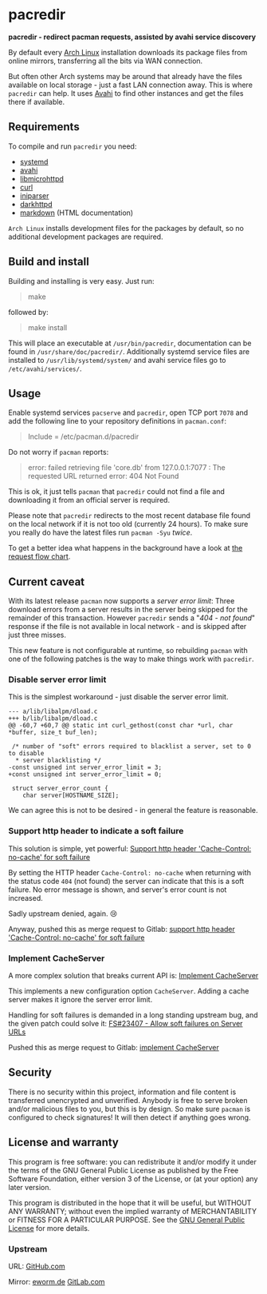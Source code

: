 pacredir
========

**pacredir - redirect pacman requests, assisted by avahi service discovery**

By default every [Arch Linux](https://www.archlinux.org/) installation
downloads its package files from online mirrors, transferring all the
bits via WAN connection.

But often other Arch systems may be around that already have the files
available on local storage - just a fast LAN connection away. This is
where `pacredir` can help. It uses [Avahi](http://avahi.org/) to find
other instances and get the files there if available.

Requirements
------------

To compile and run `pacredir` you need:

* [systemd](https://www.github.com/systemd/systemd)
* [avahi](https://avahi.org/)
* [libmicrohttpd](https://www.gnu.org/software/libmicrohttpd/)
* [curl](https://curl.haxx.se/)
* [iniparser](https://github.com/ndevilla/iniparser)
* [darkhttpd](https://unix4lyfe.org/darkhttpd/)
* [markdown](https://daringfireball.net/projects/markdown/) (HTML documentation)

`Arch Linux` installs development files for the packages by default, so
no additional development packages are required.

Build and install
-----------------

Building and installing is very easy. Just run:

> make

followed by:

> make install

This will place an executable at `/usr/bin/pacredir`,
documentation can be found in `/usr/share/doc/pacredir/`.
Additionally systemd service files are installed to
`/usr/lib/systemd/system/` and avahi service files go to
`/etc/avahi/services/`.

Usage
-----

Enable systemd services `pacserve` and `pacredir`, open TCP
port `7078` and add the following line to your repository
definitions in `pacman.conf`:

> Include = /etc/pacman.d/pacredir

Do not worry if `pacman` reports:

> error: failed retrieving file 'core.db' from 127.0.0.1:7077 : The
> requested URL returned error: 404 Not Found

This is ok, it just tells `pacman` that `pacredir` could not find a file
and downloading it from an official server is required.

Please note that `pacredir` redirects to the most recent database file
found on the local network if it is not too old (currently 24 hours). To
make sure you really do have the latest files run `pacman -Syu` *twice*.

To get a better idea what happens in the background have a look at
[the request flow chart](FLOW.md).

Current caveat
--------------

With its latest release `pacman` now supports a *server error limit*: Three
download errors from a server results in the server being skipped for the
remainder of this transaction.
However `pacredir` sends a "*404 - not found*" response if the file is not
available in local network - and is skipped after just three misses.

This new feature is not configurable at runtime, so rebuilding `pacman` with
one of the following patches is the way to make things work with `pacredir`.

### Disable server error limit

This is the simplest workaround - just disable the server error limit.

    --- a/lib/libalpm/dload.c
    +++ b/lib/libalpm/dload.c
    @@ -60,7 +60,7 @@ static int curl_gethost(const char *url, char *buffer, size_t buf_len);
     
     /* number of "soft" errors required to blacklist a server, set to 0 to disable
      * server blacklisting */
    -const unsigned int server_error_limit = 3;
    +const unsigned int server_error_limit = 0;
     
     struct server_error_count {
     	char server[HOSTNAME_SIZE];

We can agree this is not to be desired - in general the feature is reasonable.

### Support http header to indicate a soft failure

This solution is simple, yet powerful:
[Support http header 'Cache-Control: no-cache' for soft failure](patches/0001-support-http-header-Cache-Control-no-cache-for-soft-failure.patch)

By setting the HTTP header `Cache-Control: no-cache` when returning with
the status code `404` (not found) the server can indicate that this is a
soft failure. No error message is shown, and server's error count is
not increased.

Sadly upstream denied, again. 😢

Anyway, pushed this as merge request to Gitlab:
[support http header 'Cache-Control: no-cache' for soft failure](https://gitlab.archlinux.org/pacman/pacman/-/merge_requests/76)

### Implement CacheServer

A more complex solution that breaks current API is:
[Implement CacheServer](patches/0001-implement-CacheServer.patch)

This implements a new configuration option `CacheServer`. Adding a cache
server makes it ignore the server error limit.

Handling for soft failures is demanded in a long standing upstream bug, and
the given patch could solve it:
[FS#23407 - Allow soft failures on Server URLs](https://bugs.archlinux.org/task/23407)

Pushed this as merge request to Gitlab:
[implement CacheServer](https://gitlab.archlinux.org/pacman/pacman/-/merge_requests/74)

Security
--------

There is no security within this project, information and file content
is transferred unencrypted and unverified. Anybody is free to serve
broken and/or malicious files to you, but this is by design. So make
sure `pacman` is configured to check signatures! It will then detect if
anything goes wrong.

License and warranty
--------------------

This program is free software: you can redistribute it and/or modify
it under the terms of the GNU General Public License as published by
the Free Software Foundation, either version 3 of the License, or
(at your option) any later version.

This program is distributed in the hope that it will be useful,
but WITHOUT ANY WARRANTY; without even the implied warranty of
MERCHANTABILITY or FITNESS FOR A PARTICULAR PURPOSE.  See the
[GNU General Public License](COPYING.md) for more details.

### Upstream

URL:
[GitHub.com](https://github.com/eworm-de/pacredir#pacredir)

Mirror:
[eworm.de](https://git.eworm.de/cgit.cgi/pacredir/about/)
[GitLab.com](https://gitlab.com/eworm-de/pacredir#pacredir)
